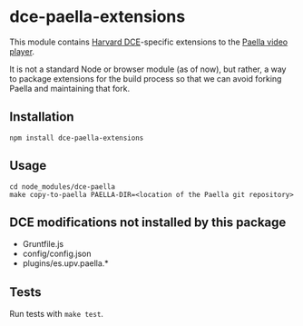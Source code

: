 dce-paella-extensions
=====================

This module contains [Harvard DCE](http://www.dce.harvard.edu/)-specific extensions to the [Paella video player](https://github.com/polimediaupv/paella).

It is not a standard Node or browser module (as of now), but rather, a way to package extensions for the build process so that we can avoid forking Paella and maintaining that fork.

Installation
------------

    npm install dce-paella-extensions

Usage
-----

    cd node_modules/dce-paella
    make copy-to-paella PAELLA-DIR=<location of the Paella git repository>

DCE modifications not installed by this package
-----------------------------------------------

- Gruntfile.js
- config/config.json
- plugins/es.upv.paella.*

Tests
-----

Run tests with `make test`.
